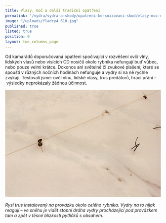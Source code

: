 ```yaml
---
title: Vlasy, moč a další tradiční opatření
permalink: "/vydra/vydra-a-skody/opatreni-ke-snizovani-skod/vlasy-moc-cd-a-dalsi-tradicni-opatreni"
image: "/uploads/fladry4_610.jpg"
published: true
listed: true
position: 0
layout: two_columns_page
---
```

Od kamarádů doporučovaná opatření spočívající v rozvěšení ovčí vlny,
lidských vlasů nebo visících CD nosičů okolo rybníka nefungují buď
vůbec, nebo pouze velmi krátce. Dokonce ani světelné či zvukové plašení,
které se spouští v různých nočních hodinách nefunguje a vydry si na ně
rychle zvykají. Testovali jsme: ovčí vlnu, lidské vlasy, trus predátorů,
hrací přání – výsledky neprokázaly žádnou účinnost.

![](/uploads/fladry1_610.jpg)

*Rysí trus instalovaný na provázku okolo celého rybníka. Vydry na to
nijak reagují – ve sněhu je vidět stopní dráha vydry procházející pod
provázkem tam a zpět v těsné blízkosti pytlíčků s obsahem.*
